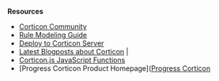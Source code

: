 **Resources**
  - [Corticon Community](https://community.progress.com/s/topic/0TO4Q00000026HaWAI/corticon-general-discussions) 
  -  [Rule Modeling Guide](https://docs.progress.com/bundle/corticon-rule-modeling/page/Introduction-to-Corticon-rule-modeling.html)           
  -  [Deploy to Corticon Server](https://docs.progress.com/category/corticon-java)                    
  -  [Latest Blogposts about Corticon](https://www.progress.com/blogs/cognitive-services)                    	|
  -  [Corticon.js JavaScript Functions](https://docs.progress.com/category/corticon-javascript)        
  -  [Progress Corticon Product Homepage]([Progress Corticon](https://www.progress.com/corticon)